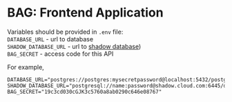 # BAG: Frontend Application

Variables should be provided in `.env` file:  
`DATABASE_URL` - url to database  
`SHADOW_DATABASE_URL` - url to [shadow database](https://www.prisma.io/docs/concepts/components/prisma-migrate/shadow-database))  
`BAG_SECRET` - access code for this API

For example,

```
DATABASE_URL="postgres://postgres:mysecretpassword@localhost:5432/postgres"
SHADOW_DATABASE_URL="postgresql://name:password@shadow.cloud.com:6445/database"
BAG_SECRET="19c3cd030cGJK3c5760a8ab0290c646e08767"

```
